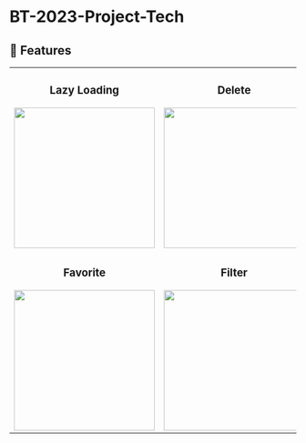 # BT-2023-Project-Tech


## :wrench: Features 


<!-- ### Lazy Loading

<img width='250px' src='https://github.com/samclarkb/BT-2023-Project-Tech/blob/main/matchingApp/public/gif/lazyLoad.gif'>

### Delete

<img width='250px' src='https://github.com/samclarkb/BT-2023-Project-Tech/blob/main/matchingApp/public/gif/delete.gif'>

### Upload

<img width='250px' src='https://github.com/samclarkb/BT-2023-Project-Tech/blob/main/matchingApp/public/gif/upload.gif'> -->

<table>
  <tr>
    <td align="center" valign="top"><h3>Lazy Loading</h3><img width='247px' src='https://github.com/samclarkb/BT-2023-Project-Tech/blob/main/matchingApp/public/gif/lazyLoad.gif'></td>
    <td align="center" valign="top"><h3>Delete</h3><img width='247px' src='https://github.com/samclarkb/BT-2023-Project-Tech/blob/main/matchingApp/public/gif/delete.gif'></td>
    <td align="center" valign="top"><h3>Upload</h3><img width='247px' src='https://github.com/samclarkb/BT-2023-Project-Tech/blob/main/matchingApp/public/gif/upload.gif'></td>
  </tr>
    <tr>
    <td align="center" valign="top"><h3>Favorite</h3><img width='247px' src='https://github.com/samclarkb/BT-2023-Project-Tech/blob/main/matchingApp/public/gif/favorite.gif'></td>
    <td align="center" valign="top"><h3>Filter</h3><img width='247px' src='https://github.com/samclarkb/BT-2023-Project-Tech/blob/main/matchingApp/public/gif/filter.gif'></td>
    <td align="center" valign="top"><h3>Search</h3><img width='247px' src='https://github.com/samclarkb/BT-2023-Project-Tech/blob/main/matchingApp/public/gif/search.gif'></td>
  </tr>
</table>


